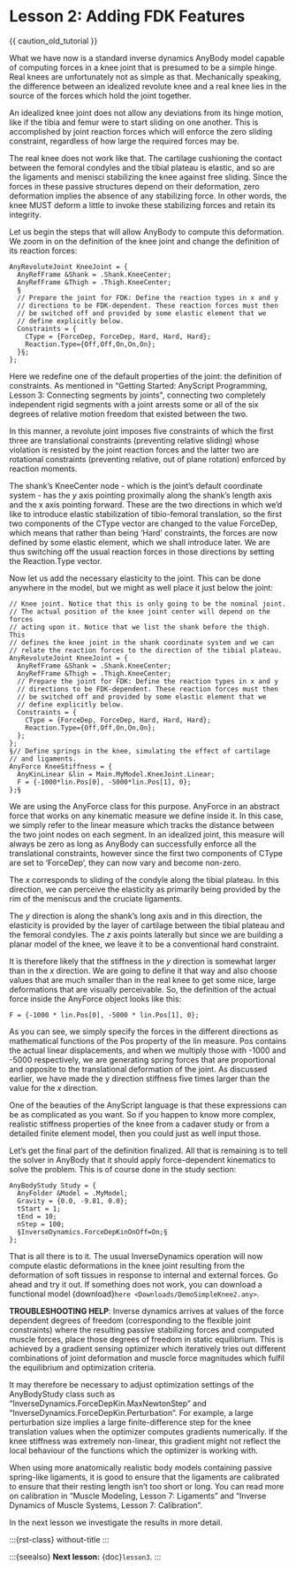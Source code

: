 # Lesson 2: Adding FDK Features

{{ caution_old_tutorial }}


What we have now is a standard inverse dynamics AnyBody model capable of
computing forces in a knee joint that is presumed to be a simple hinge.
Real knees are unfortunately not as simple as that. Mechanically
speaking, the difference between an idealized revolute knee and a real
knee lies in the source of the forces which hold the joint together.

An idealized knee joint does not allow any deviations from its hinge
motion, like if the tibia and femur were to start sliding on one
another. This is accomplished by joint reaction forces which will
enforce the zero sliding constraint, regardless of how large the
required forces may be.

The real knee does not work like that. The cartilage cushioning the
contact between the femoral condyles and the tibial plateau is elastic,
and so are the ligaments and menisci stabilizing the knee against free
sliding. Since the forces in these passive structures depend on their
deformation, zero deformation implies the absence of any stabilizing
force. In other words, the knee MUST deform a little to invoke these
stabilizing forces and retain its integrity.

Let us begin the steps that will allow AnyBody to compute this
deformation. We zoom in on the definition of the knee joint and change
the definition of its reaction forces:

```AnyScriptDoc
AnyRevoluteJoint KneeJoint = {
  AnyRefFrame &Shank = .Shank.KneeCenter;
  AnyRefFrame &Thigh = .Thigh.KneeCenter;
  §
  // Prepare the joint for FDK: Define the reaction types in x and y
  // directions to be FDK-dependent. These reaction forces must then
  // be switched off and provided by some elastic element that we
  // define explicitly below.
  Constraints = {
    CType = {ForceDep, ForceDep, Hard, Hard, Hard};
    Reaction.Type={Off,Off,On,On,On};
  }§;
};
```

Here we redefine one of the default properties of the joint: the
definition of constraints. As mentioned in “Getting Started: AnyScript
Programming, Lesson 3: Connecting segments by joints", connecting two
completely independent rigid segments with a joint arrests some or all
of the six degrees of relative motion freedom that existed between the
two.

In this manner, a revolute joint imposes five constraints of which the
first three are translational constraints (preventing relative sliding)
whose violation is resisted by the joint reaction forces and the latter
two are rotational constraints (preventing relative, out of plane
rotation) enforced by reaction moments.

The shank’s KneeCenter node - which is the joint’s default coordinate
system - has the *y* axis pointing proximally along the shank’s length
axis and the x axis pointing forward. These are the two directions in
which we’d like to introduce elastic stabilization of tibio-femoral
translation, so the first two components of the CType vector are changed
to the value ForceDep, which means that rather than being ‘Hard’
constraints, the forces are now defined by some elastic element, which
we shall introduce later. We are thus switching off the usual reaction
forces in those directions by setting the Reaction.Type vector.

Now let us add the necessary elasticity to the joint. This can be done
anywhere in the model, but we might as well place it just below the
joint:

```AnyScriptDoc
// Knee joint. Notice that this is only going to be the nominal joint.
// The actual position of the knee joint center will depend on the forces
// acting upon it. Notice that we list the shank before the thigh. This
// defines the knee joint in the shank coordinate system and we can
// relate the reaction forces to the direction of the tibial plateau.
AnyRevoluteJoint KneeJoint = {
  AnyRefFrame &Shank = .Shank.KneeCenter;
  AnyRefFrame &Thigh = .Thigh.KneeCenter;
  // Prepare the joint for FDK: Define the reaction types in x and y
  // directions to be FDK-dependent. These reaction forces must then
  // be switched off and provided by some elastic element that we
  // define explicitly below.
  Constraints = {
    CType = {ForceDep, ForceDep, Hard, Hard, Hard};
    Reaction.Type={Off,Off,On,On,On};
  };
};
§// Define springs in the knee, simulating the effect of cartilage
// and ligaments.
AnyForce KneeStiffness = {
  AnyKinLinear &lin = Main.MyModel.KneeJoint.Linear;
  F = {-1000*lin.Pos[0], -5000*lin.Pos[1], 0};
};§
```

We are using the AnyForce class for this purpose. AnyForce in an
abstract force that works on any kinematic measure we define inside it.
In this case, we simply refer to the linear measure which tracks the
distance between the two joint nodes on each segment. In an idealized
joint, this measure will always be zero as long as AnyBody can
successfully enforce all the translational constraints, however since
the first two components of CType are set to ‘ForceDep’, they can now
vary and become non-zero.

The *x* corresponds to sliding of the condyle along the tibial plateau.
In this direction, we can perceive the elasticity as primarily being
provided by the rim of the meniscus and the cruciate ligaments.

The *y* direction is along the shank’s long axis and in this direction,
the elasticity is provided by the layer of cartilage between the tibial
plateau and the femoral condyles. The *z* axis points laterally but
since we are building a planar model of the knee, we leave it to be a
conventional hard constraint.

It is therefore likely that the stiffness in the *y* direction is
somewhat larger than in the *x* direction. We are going to define it
that way and also choose values that are much smaller than in the real
knee to get some nice, large deformations that are visually perceivable.
So, the definition of the actual force inside the AnyForce object looks
like this:

```AnyScriptDoc
F = {-1000 * lin.Pos[0], -5000 * lin.Pos[1], 0};
```

As you can see, we simply specify the forces in the different directions
as mathematical functions of the Pos property of the lin measure. Pos
contains the actual linear displacements, and when we multiply those
with -1000 and -5000 respectively, we are generating spring forces that
are proportional and opposite to the translational deformation of the
joint. As discussed earlier, we have made the y direction stiffness five
times larger than the value for the *x* direction.

One of the beauties of the AnyScript language is that these expressions
can be as complicated as you want. So if you happen to know more
complex, realistic stiffness properties of the knee from a cadaver study
or from a detailed finite element model, then you could just as well
input those.

Let’s get the final part of the definition finalized. All that is
remaining is to tell the solver in AnyBody that it should apply
force-dependent kinematics to solve the problem. This is of course done
in the study section:

```AnyScriptDoc
AnyBodyStudy Study = {
  AnyFolder &Model = .MyModel;
  Gravity = {0.0, -9.81, 0.0};
  tStart = 1;
  tEnd = 10;
  nStep = 100;
  §InverseDynamics.ForceDepKinOnOff=On;§
};
```

That is all there is to it. The usual InverseDynamics operation will now
compute elastic deformations in the knee joint resulting from the
deformation of soft tissues in response to internal and external forces.
Go ahead and try it out. If something does not work, you can download a
functional model {download}`here <Downloads/DemoSimpleKnee2.any>`.

**TROUBLESHOOTING HELP**: Inverse dynamics arrives at values of the
force dependent degrees of freedom (corresponding to the flexible joint
constraints) where the resulting passive stabilizing forces and computed
muscle forces, place those degrees of freedom in static equilibrium.
This is achieved by a gradient sensing optimizer which iteratively tries
out different combinations of joint deformation and muscle force
magnitudes which fulfil the equilibrium and optimization criteria.

It may therefore be necessary to adjust optimization settings of the
AnyBodyStudy class such as “InverseDynamics.ForceDepKin.MaxNewtonStep”
and “InverseDynamics.ForceDepKin.Perturbation”. For example, a large
perturbation size implies a large finite-difference step for the knee
translation values when the optimizer computes gradients numerically. If
the knee stiffness was extremely non-linear, this gradient might not
reflect the local behaviour of the functions which the optimizer is
working with.

When using more anatomically realistic body models containing passive
spring-like ligaments, it is good to ensure that the ligaments are
calibrated to ensure that their resting length isn’t too short or long.
You can read more on calibration in “Muscle Modeling, Lesson 7:
Ligaments” and “Inverse Dynamics of Muscle Systems, Lesson 7:
Calibration”.

In the next lesson we investigate the results in more detail.

:::{rst-class} without-title
:::

:::{seealso}
**Next lesson:** {doc}`lesson3`.
:::
